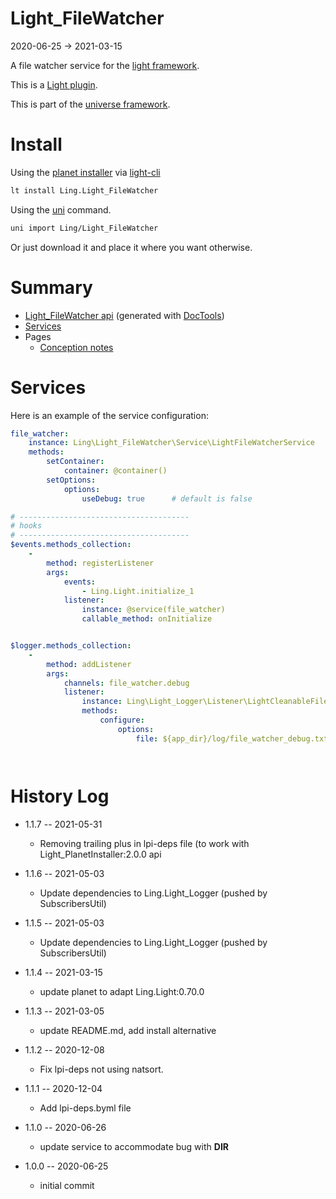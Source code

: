 Light_FileWatcher
===========
2020-06-25 -> 2021-03-15



A file watcher service for the [light framework](https://github.com/lingtalfi/Light).


This is a [Light plugin](https://github.com/lingtalfi/Light/blob/master/doc/pages/plugin.md).

This is part of the [universe framework](https://github.com/karayabin/universe-snapshot).


Install
==========
Using the [planet installer](https://github.com/lingtalfi/Light_PlanetInstaller) via [light-cli](https://github.com/lingtalfi/Light_Cli)
```bash
lt install Ling.Light_FileWatcher
```

Using the [uni](https://github.com/lingtalfi/universe-naive-importer) command.
```bash
uni import Ling/Light_FileWatcher
```

Or just download it and place it where you want otherwise.






Summary
===========
- [Light_FileWatcher api](https://github.com/lingtalfi/Light_FileWatcher/blob/master/doc/api/Ling/Light_FileWatcher.md) (generated with [DocTools](https://github.com/lingtalfi/DocTools))
- [Services](#services)
- Pages
    - [Conception notes](https://github.com/lingtalfi/Light_FileWatcher/blob/master/doc/pages/conception-notes.md)






Services
=========


Here is an example of the service configuration:

```yaml
file_watcher:
    instance: Ling\Light_FileWatcher\Service\LightFileWatcherService
    methods:
        setContainer:
            container: @container()
        setOptions:
            options:
                useDebug: true      # default is false

# --------------------------------------
# hooks
# --------------------------------------
$events.methods_collection:
    -
        method: registerListener
        args:
            events:
                - Ling.Light.initialize_1
            listener:
                instance: @service(file_watcher)
                callable_method: onInitialize


$logger.methods_collection:
    -
        method: addListener
        args:
            channels: file_watcher.debug
            listener:
                instance: Ling\Light_Logger\Listener\LightCleanableFileLoggerListener
                methods:
                    configure:
                        options:
                            file: ${app_dir}/log/file_watcher_debug.txt




```



History Log
=============

- 1.1.7 -- 2021-05-31

    - Removing trailing plus in lpi-deps file (to work with Light_PlanetInstaller:2.0.0 api

- 1.1.6 -- 2021-05-03

    - Update dependencies to Ling.Light_Logger (pushed by SubscribersUtil)

- 1.1.5 -- 2021-05-03

    - Update dependencies to Ling.Light_Logger (pushed by SubscribersUtil)

- 1.1.4 -- 2021-03-15

    - update planet to adapt Ling.Light:0.70.0

- 1.1.3 -- 2021-03-05

    - update README.md, add install alternative

- 1.1.2 -- 2020-12-08

    - Fix lpi-deps not using natsort.

- 1.1.1 -- 2020-12-04

    - Add lpi-deps.byml file

- 1.1.0 -- 2020-06-26

    - update service to accommodate bug with __DIR__
    
- 1.0.0 -- 2020-06-25

    - initial commit
